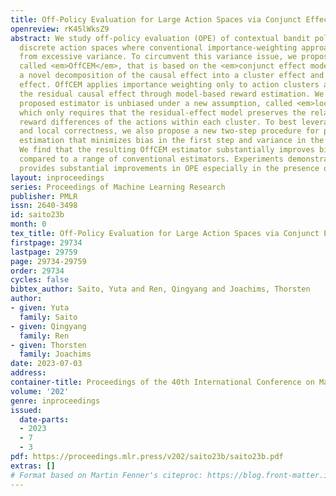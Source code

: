 ```yaml
---
title: Off-Policy Evaluation for Large Action Spaces via Conjunct Effect Modeling
openreview: rK45lWksZ9
abstract: We study off-policy evaluation (OPE) of contextual bandit policies for large
  discrete action spaces where conventional importance-weighting approaches suffer
  from excessive variance. To circumvent this variance issue, we propose a new estimator,
  called <em>OffCEM</em>, that is based on the <em>conjunct effect model</em> (CEM),
  a novel decomposition of the causal effect into a cluster effect and a residual
  effect. OffCEM applies importance weighting only to action clusters and addresses
  the residual causal effect through model-based reward estimation. We show that the
  proposed estimator is unbiased under a new assumption, called <em>local correctness</em>,
  which only requires that the residual-effect model preserves the relative expected
  reward differences of the actions within each cluster. To best leverage the CEM
  and local correctness, we also propose a new two-step procedure for performing model-based
  estimation that minimizes bias in the first step and variance in the second step.
  We find that the resulting OffCEM estimator substantially improves bias and variance
  compared to a range of conventional estimators. Experiments demonstrate that OffCEM
  provides substantial improvements in OPE especially in the presence of many actions.
layout: inproceedings
series: Proceedings of Machine Learning Research
publisher: PMLR
issn: 2640-3498
id: saito23b
month: 0
tex_title: Off-Policy Evaluation for Large Action Spaces via Conjunct Effect Modeling
firstpage: 29734
lastpage: 29759
page: 29734-29759
order: 29734
cycles: false
bibtex_author: Saito, Yuta and Ren, Qingyang and Joachims, Thorsten
author:
- given: Yuta
  family: Saito
- given: Qingyang
  family: Ren
- given: Thorsten
  family: Joachims
date: 2023-07-03
address: 
container-title: Proceedings of the 40th International Conference on Machine Learning
volume: '202'
genre: inproceedings
issued:
  date-parts:
  - 2023
  - 7
  - 3
pdf: https://proceedings.mlr.press/v202/saito23b/saito23b.pdf
extras: []
# Format based on Martin Fenner's citeproc: https://blog.front-matter.io/posts/citeproc-yaml-for-bibliographies/
---
```

